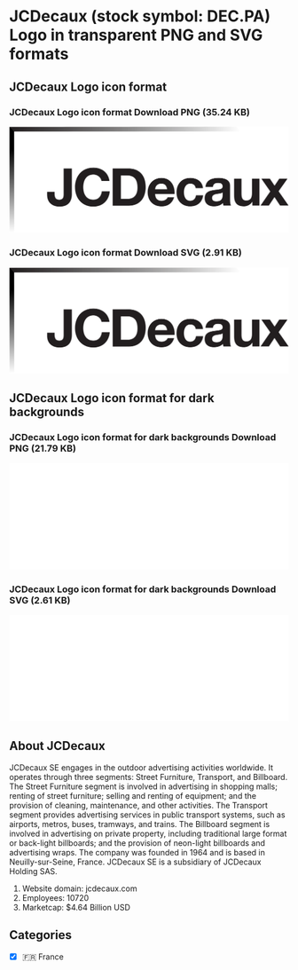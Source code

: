 # JCDecaux (stock symbol: DEC.PA) Logo in transparent PNG and SVG formats

## JCDecaux Logo icon format

### JCDecaux Logo icon format Download PNG (35.24 KB)

![JCDecaux Logo icon format Download PNG (35.24 KB)](/img/orig/DEC.PA-5eb1a78b.png)

### JCDecaux Logo icon format Download SVG (2.91 KB)

![JCDecaux Logo icon format Download SVG (2.91 KB)](/img/orig/DEC.PA-4c240815.svg)

## JCDecaux Logo icon format for dark backgrounds

### JCDecaux Logo icon format for dark backgrounds Download PNG (21.79 KB)

![JCDecaux Logo icon format for dark backgrounds Download PNG (21.79 KB)](/img/orig/DEC.PA.D-f5e16e85.png)

### JCDecaux Logo icon format for dark backgrounds Download SVG (2.61 KB)

![JCDecaux Logo icon format for dark backgrounds Download SVG (2.61 KB)](/img/orig/DEC.PA.D-dbe3bbb8.svg)

## About JCDecaux

JCDecaux SE engages in the outdoor advertising activities worldwide. It operates through three segments: Street Furniture, Transport, and Billboard. The Street Furniture segment is involved in advertising in shopping malls; renting of street furniture; selling and renting of equipment; and the provision of cleaning, maintenance, and other activities. The Transport segment provides advertising services in public transport systems, such as airports, metros, buses, tramways, and trains. The Billboard segment is involved in advertising on private property, including traditional large format or back-light billboards; and the provision of neon-light billboards and advertising wraps. The company was founded in 1964 and is based in Neuilly-sur-Seine, France. JCDecaux SE is a subsidiary of JCDecaux Holding SAS.

1. Website domain: jcdecaux.com
2. Employees: 10720
3. Marketcap: $4.64 Billion USD


## Categories
- [x] 🇫🇷 France
